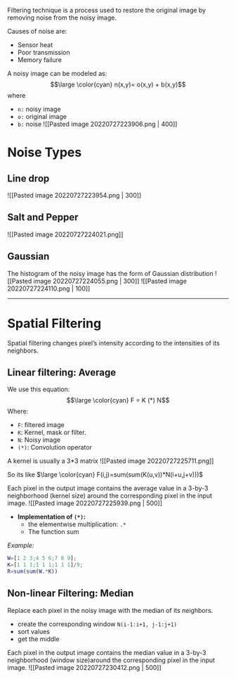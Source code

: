 Filtering technique is a process used to restore the original image by removing noise from the noisy image.

Causes of noise are:
- Sensor heat
- Poor transmission
- Memory failure

A noisy image can be modeled as:
$$\large \color{cyan} n(x,y)= o(x,y) + b(x,y)$$where
- `n:` noisy image
- `o:` original image
- `b:` noise
![[Pasted image 20220727223906.png | 400]]

# Noise Types
## Line drop
![[Pasted image 20220727223954.png | 300]]
## Salt and Pepper
![[Pasted image 20220727224021.png]]
## Gaussian
The histogram of the noisy image has the form of Gaussian distribution
![[Pasted image 20220727224055.png | 300]]
![[Pasted image 20220727224110.png | 100]]

--- 

# Spatial Filtering
Spatial filtering changes pixel’s intensity according to the intensities of its neighbors.

## Linear filtering: Average
We use this equation:
$$\large \color{cyan} F = K (*) N$$
Where:
- `F`: filtered image
- `K`: Kernel, mask or filter.
- `N`: Noisy image
- `(*)`: Convolution operator

A kernel is usually a 3\*3 matrix
![[Pasted image 20220727225711.png]]

So its like $\large \color{cyan} F(i,j)=sum(sum(K(u,v))*N(i+u,j+v)))$ 

Each pixel in the output image contains the average value in a 3-by-3 neighborhood (kernel size) around the corresponding pixel in the input image.
![[Pasted image 20220727225939.png | 500]]

- **Implementation of `(*)`:**
	- the elementwise multiplication: `.*`
	- The function sum

*Example:*
```matlab
W=[1 2 3;4 5 6;7 8 9];
K=[1 1 1;1 1 1;1 1 1]/9;
R=sum(sum(W.*K))
```

## Non-linear Filtering: Median
Replace each pixel in the noisy image with the median of its neighbors.
- create the corresponding window `N(i-1:i+1, j-1:j+1)`
- sort values
- get the middle

Each pixel in the output image contains the median value in a 3-by-3 neighborhood (window size)around the corresponding pixel in the input image.
![[Pasted image 20220727230412.png | 500]]
